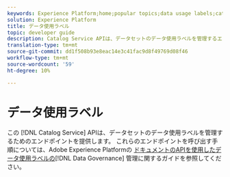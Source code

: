 ```yaml
---
keywords: Experience Platform;home;popular topics;data usage labels;catalog service
solution: Experience Platform
title: データ使用ラベル
topic: developer guide
description: Catalog Service APIは、データセットのデータ使用ラベルを管理するエンドポイントを提供します。
translation-type: tm+mt
source-git-commit: dd1f508b93e8eac14e3c41fac9d8f49769d08f46
workflow-type: tm+mt
source-wordcount: '59'
ht-degree: 10%

---
```



# データ使用ラベル

この [!DNL Catalog Service] APIは、データセットのデータ使用ラベルを管理するためのエンドポイントを提供します。 これらのエンドポイントを呼び出す手順については、Adobe Experience Platformの [ドキュメントのAPIを使用したデータ使用ラベルの](../../data-governance/labels/overview.md)[!DNL Data Governance] 管理に関するガイドを参照してください。